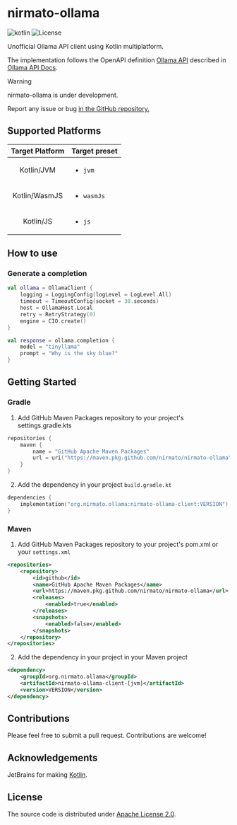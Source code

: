 # nirmato-ollama

![![kotlin](https://kotlinlang.org/)](https://img.shields.io/badge/kotlin--multiplatform-2.0.20-blue.svg?logo=kotlin) ![![License](https://github.com/nirmato/nirmato-ollama/blob/main/LICENSE.md)](https://img.shields.io/github/license/nirmato/nirmato-ollama)

Unofficial Ollama API client using Kotlin multiplatform.

The implementation follows the OpenAPI definition [Ollama API](modules/oas/ollama-openapi.yaml) described in [Ollama API Docs](https://github.com/ollama/ollama/blob/main/docs/api.md).

> [!WARNING]
> nirmato-ollama is under development.
>
> Report any issue or bug <a href="https://github.com/nirmato/nirmato-ollama/issues">in the GitHub repository.</a>
>

## Supported Platforms

| Target Platform | Target preset              |
|:---------------:|----------------------------|
|   Kotlin/JVM    | <ul><li>`jvm`</li></ul>    |
|  Kotlin/WasmJS  | <ul><li>`wasmJs`</li></ul> |
|    Kotlin/JS    | <ul><li>`js`</li></ul>     |


## How to use

### Generate a completion

```kotlin
val ollama = OllamaClient {
    logging = LoggingConfig(logLevel = LogLevel.All)
    timeout = TimeoutConfig(socket = 30.seconds)
    host = OllamaHost.Local
    retry = RetryStrategy(0)
    engine = CIO.create()
}

val response = ollama.completion {
    model = "tinyllama"
    prompt = "Why is the sky blue?"
}
```

## Getting Started

### Gradle

1. Add GitHub Maven Packages repository to your project's settings.gradle.kts

```kotlin
repositories {
    maven {
        name = "GitHub Apache Maven Packages"
        url = uri("https://maven.pkg.github.com/nirmato/nirmato-ollama")
    }
}
```

2. Add the dependency in your project `build.gradle.kt`
 
```kotlin
dependencies {
    implementation("org.nirmato.ollama:nirmato-ollama-client:VERSION")
}
```

### Maven

1. Add GitHub Maven Packages repository to your project's pom.xml or your `settings.xml`

```xml
<repositories>
    <repository>
        <id>github</id>
        <name>GitHub Apache Maven Packages</name>
        <url>https://maven.pkg.github.com/nirmato/nirmato-ollama</url>
        <releases>
            <enabled>true</enabled>
        </releases>
        <snapshots>
            <enabled>false</enabled>
        </snapshots>
    </repository>
</repositories>
```

2. Add the dependency in your project in your Maven project

```xml
<dependency>
    <groupId>org.nirmato.ollama</groupId>
    <artifactId>nirmato-ollama-client-[jvm]</artifactId>
    <version>VERSION</version>
</dependency>
```

## Contributions

Please feel free to submit a pull request. Contributions are welcome!

## Acknowledgements

JetBrains for making [Kotlin](https://kotlinlang.org).

## License

The source code is distributed under [Apache License 2.0](LICENSE.md).
